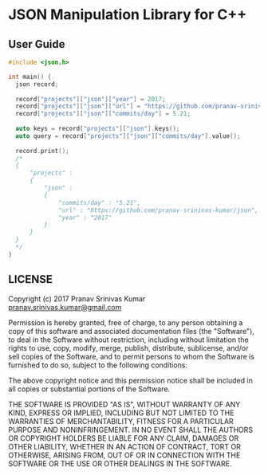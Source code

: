 # JSON Manipulation Library for C++

## User Guide

```cpp
#include <json.h>

int main() {
  json record;
  
  record["projects"]["json"]["year"] = 2017;                                           // value of type int  
  record["projects"]["json"]["url"] = "https://github.com/pranav-srinivas-kumar/json"; // value of type string
  record["projects"]["json"]["commits/day"] = 5.21;                                    // value of type string
  
  auto keys = record["projects"]["json"].keys();                                       // ["year", "url", "commits/day"]
  auto query = record["projects"]["json"]["commits/day"].value();                      // query = "5.21"
  
  record.print();                                                                      // pretty print of JSON
  /*
  {
      "projects" :
      {
          "json" :
          {
              "commits/day" : "5.21",
              "url" : "https://github.com/pranav-srinivas-kumar/json",
              "year" : "2017"
          }
      }
  }
  */
}
```

## LICENSE

Copyright (c) 2017 Pranav Srinivas Kumar <pranav.srinivas.kumar@gmail.com>

Permission is hereby granted, free of charge, to any person obtaining a copy
of this software and associated documentation files (the "Software"), to deal
in the Software without restriction, including without limitation the rights
to use, copy, modify, merge, publish, distribute, sublicense, and/or sell
copies of the Software, and to permit persons to whom the Software is
furnished to do so, subject to the following conditions:

The above copyright notice and this permission notice shall be included in all
copies or substantial portions of the Software.

THE SOFTWARE IS PROVIDED "AS IS", WITHOUT WARRANTY OF ANY KIND, EXPRESS OR
IMPLIED, INCLUDING BUT NOT LIMITED TO THE WARRANTIES OF MERCHANTABILITY,
FITNESS FOR A PARTICULAR PURPOSE AND NONINFRINGEMENT. IN NO EVENT SHALL THE
AUTHORS OR COPYRIGHT HOLDERS BE LIABLE FOR ANY CLAIM, DAMAGES OR OTHER
LIABILITY, WHETHER IN AN ACTION OF CONTRACT, TORT OR OTHERWISE, ARISING FROM,
OUT OF OR IN CONNECTION WITH THE SOFTWARE OR THE USE OR OTHER DEALINGS IN THE
SOFTWARE.
